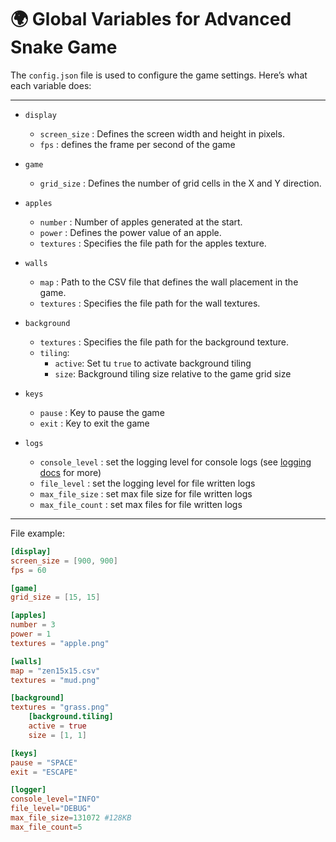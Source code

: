 # 🌍 Global Variables for Advanced Snake Game

The `config.json` file is used to configure the game settings. Here’s what each variable does:

---

- `display`
    - `screen_size` : Defines the screen width and height in pixels.
    - `fps` : defines the frame per second of the game

- `game`
    - `grid_size` : Defines the number of grid cells in the X and Y direction.

- `apples`
    - `number` : Number of apples generated at the start.
    - `power` : Defines the power value of an apple.
    - `textures` : Specifies the file path for the apples texture.

- `walls`
    - `map` : Path to the CSV file that defines the wall placement in the game.
    - `textures` : Specifies the file path for the wall textures.

- `background`
    - `textures` :  Specifies the file path for the background texture.
    - `tiling`:
        - `active`: Set tu `true` to activate background tiling
        - `size`: Background tiling size relative to the game grid size

- `keys`
    - `pause` : Key to pause the game
    - `exit` : Key to exit the game

- `logs`
    - `console_level` : set the logging level for console logs (see [logging docs](./code/logging.md) for more)
    - `file_level` : set the logging level for file written logs
    - `max_file_size` : set max file size for file written logs
    - `max_file_count` : set max files for file written logs
---

File example:

```toml
[display]
screen_size = [900, 900]
fps = 60

[game]
grid_size = [15, 15]

[apples]
number = 3
power = 1
textures = "apple.png"

[walls]
map = "zen15x15.csv"
textures = "mud.png"

[background]
textures = "grass.png"
    [background.tiling]
    active = true
    size = [1, 1]

[keys]
pause = "SPACE"
exit = "ESCAPE"

[logger]
console_level="INFO"
file_level="DEBUG"
max_file_size=131072 #128KB
max_file_count=5
```